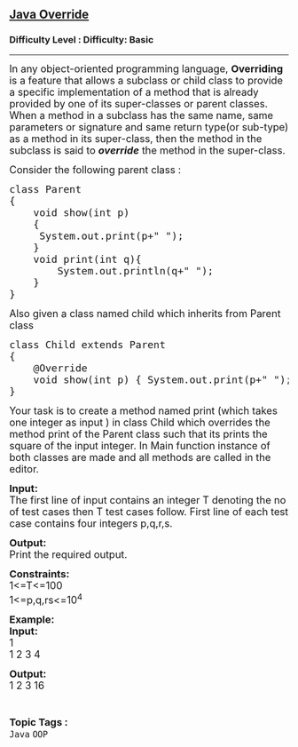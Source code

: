 <h2><a href="https://www.geeksforgeeks.org/problems/java-override/1?page=3&category=Java&difficulty=Basic&sortBy=submissions">Java Override</a></h2><h3>Difficulty Level : Difficulty: Basic</h3><hr><div class="problems_problem_content__Xm_eO"><p><span style="font-size: 18px;">In any object-oriented programming language, <strong>Overriding</strong> is a feature that allows a subclass or child class to provide a specific implementation of a method that is already provided by one of its super-classes or parent classes. When a method in a subclass has the same name, same parameters or signature and same return type(or sub-type) as a method in its super-class, then the method in the subclass is said to&nbsp;<strong><em>override</em></strong>&nbsp;the method in the super-class.</span></p>
<p><span style="font-size: 18px;">Consider the following parent class :</span></p>
<pre><span style="font-size: 18px;">class Parent
{
    void show(int p)
    {
     System.out.print(p+" ");
    }
&nbsp;   void print(int q){
&nbsp; &nbsp; &nbsp; &nbsp; System.out.println(q+" ");
&nbsp; &nbsp; }
}</span></pre>
<p><span style="font-size: 18px;">Also given a class named child which inherits from Parent class&nbsp;</span></p>
<pre><span style="font-size: 18px;">class Child extends Parent
{
    @Override
    void show(int p) { System.out.print(p+" "); }
} </span></pre>
<p><span style="font-size: 18px;">Your task is to create a method named print (which takes one integer as input ) in class Child&nbsp;which overrides the method print of the Parent class such that its prints the square of the input integer.&nbsp;In Main function instance of both classes are made and all methods are called in the editor.</span></p>
<p><span style="font-size: 18px;"><strong>Input:</strong><br>The first line of input contains an integer T denoting the no of test cases then T test cases follow. First line of each test case contains four integers p,q,r,s.</span></p>
<p><span style="font-size: 18px;"><strong>Output:</strong><br>Print the required output.&nbsp;</span></p>
<p><span style="font-size: 18px;"><strong>Constraints:</strong><br>1&lt;=T&lt;=100<br>1&lt;=p,q,rs&lt;=10<sup>4</sup></span></p>
<p><span style="font-size: 18px;"><strong>Example:<br>Input:</strong><br>1<br>1 2 3 4</span></p>
<p><span style="font-size: 18px;"><strong>Output:</strong><br>1 2 3 16</span></p></div><br><p><span style=font-size:18px><strong>Topic Tags : </strong><br><code>Java</code>&nbsp;<code>OOP</code>&nbsp;